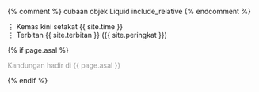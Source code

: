 {% comment %}
cubaan objek Liquid include_relative
{% endcomment %}

&#8942; Kemas kini setakat {{ site.time }}  
&#8942; Terbitan {{ site.terbitan }} ({{ site.peringkat }})

{% if page.asal %}
<!--cubaan objek Liquid mengesan objek YAML di laman asal-->
<p style="color:#999999;">Kandungan hadir di {{ page.asal }}</p>
{% endif %}

